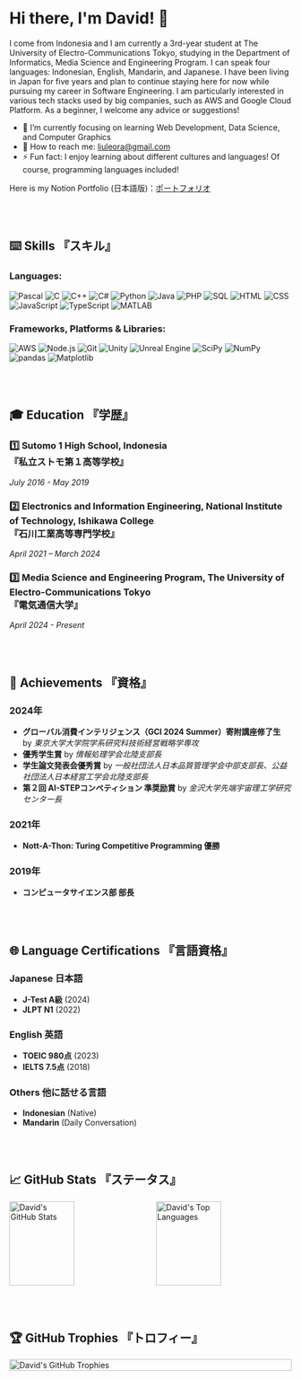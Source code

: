 # Hi there, I'm David! 🫡

I come from Indonesia and I am currently a 3rd-year student at The University of Electro-Communications Tokyo, studying in the Department of Informatics, Media Science and Engineering Program. I can speak four languages: Indonesian, English, Mandarin, and Japanese. I have been living in Japan for five years and plan to continue staying here for now while pursuing my career in Software Engineering. I am particularly interested in various tech stacks used by big companies, such as AWS and Google Cloud Platform. As a beginner, I welcome any advice or suggestions!

- 🌱 I’m currently focusing on learning Web Development, Data Science, and Computer Graphics
- 📱 How to reach me: liuleora@gmail.com
- ⚡ Fun fact: I enjoy learning about different cultures and languages! Of course, programming languages included!

Here is my Notion Portfolio (日本語版)：[ポートフォリオ](https://ideation-island.notion.site/22f45fb7bf654469ba64848b8174d5a5?pvs=4)

<br><br>

## ⌨️ Skills 『スキル』

### Languages:
![Pascal](https://img.shields.io/badge/Pascal-%2338B2AC.svg?style=for-the-badge&logo=Pascal&logoColor=white)
![C](https://img.shields.io/badge/C-%2300599C.svg?style=for-the-badge&logo=c&logoColor=white)
![C++](https://img.shields.io/badge/C++-%2300599C.svg?style=for-the-badge&logo=c%2B%2B&logoColor=white)
![C#](https://img.shields.io/badge/C%23-%23239120.svg?style=for-the-badge&logo=c-sharp&logoColor=white)
![Python](https://img.shields.io/badge/Python-%233776AB.svg?style=for-the-badge&logo=python&logoColor=white)
![Java](https://img.shields.io/badge/Java-%23ED8B00.svg?style=for-the-badge&logo=java&logoColor=white)
![PHP](https://img.shields.io/badge/PHP-777BB4.svg?style=for-the-badge&logo=php&logoColor=white)
![SQL](https://img.shields.io/badge/SQL-4479A1.svg?style=for-the-badge&logo=sql&logoColor=white)
![HTML](https://img.shields.io/badge/HTML5-%23E34F26.svg?style=for-the-badge&logo=html5&logoColor=white)
![CSS](https://img.shields.io/badge/CSS3-%231572B6.svg?style=for-the-badge&logo=css3&logoColor=white)
![JavaScript](https://img.shields.io/badge/JavaScript-%23F7DF1E.svg?style=for-the-badge&logo=javascript&logoColor=black)
![TypeScript](https://img.shields.io/badge/TypeScript-%23007ACC.svg?style=for-the-badge&logo=typescript&logoColor=white)
![MATLAB](https://img.shields.io/badge/MATLAB-%23FF9100.svg?style=for-the-badge&logo=mathworks&logoColor=white)

### Frameworks, Platforms & Libraries:
![AWS](https://img.shields.io/badge/AWS-%23232F3E.svg?style=for-the-badge&logo=amazon-aws&logoColor=white)
![Node.js](https://img.shields.io/badge/Node.js-%23339933.svg?style=for-the-badge&logo=nodedotjs&logoColor=white)
![Git](https://img.shields.io/badge/Git-%23F05033.svg?style=for-the-badge&logo=git&logoColor=white)
![Unity](https://img.shields.io/badge/Unity-%23000000.svg?style=for-the-badge&logo=unity&logoColor=white)
![Unreal Engine](https://img.shields.io/badge/Unreal_Engine-%23313131.svg?style=for-the-badge&logo=unreal-engine&logoColor=white)
![SciPy](https://img.shields.io/badge/SciPy-8CAAE6.svg?style=for-the-badge&logo=scipy&logoColor=white)
![NumPy](https://img.shields.io/badge/NumPy-013243.svg?style=for-the-badge&logo=numpy&logoColor=white)
![pandas](https://img.shields.io/badge/pandas-150458.svg?style=for-the-badge&logo=pandas&logoColor=white)
![Matplotlib](https://img.shields.io/badge/Matplotlib-333333.svg?style=for-the-badge&logo=matplotlib&logoColor=white)

<br><br>

## 🎓 Education 『学歴』

### 1️⃣  Sutomo 1 High School, Indonesia <br>『私立ストモ第１高等学校』
   *July 2016 - May 2019*

### 2️⃣  Electronics and Information Engineering, National Institute of Technology, Ishikawa College <br>『石川工業高等専門学校』
   *April 2021 – March 2024*

### 3️⃣  Media Science and Engineering Program, The University of Electro-Communications Tokyo <br>『電気通信大学』
   *April 2024 - Present*

<br><br>

## 🌟 Achievements 『資格』

### 2024年
- **グローバル消費インテリジェンス（GCI 2024 Summer）寄附講座修了生** by *東京大学大学院学系研究科技術経営戦略学専攻*
- **優秀学生賞** by *情報処理学会北陸支部長*
- **学生論文発表会優秀賞** by *一般社団法人日本品質管理学会中部支部長、公益社団法人日本経営工学会北陸支部長*
- **第２回 AI-STEPコンペティション 準奨励賞** by *金沢大学先端宇宙理工学研究センター長*

### 2021年
- **Nott-A-Thon: Turing Competitive Programming 優勝**

### 2019年
- **コンピュータサイエンス部 部長**

<br><br>

## 🌐 Language Certifications 『言語資格』
### Japanese 日本語
- **J-Test A級** (2024)
- **JLPT N1** (2022)

### English 英語
- **TOEIC 980点** (2023)
- **IELTS 7.5点** (2018)

### Others 他に話せる言語
- **Indonesian** (Native)
- **Mandarin** (Daily Conversation)

<br><br>

## 📈 GitHub Stats 『ステータス』
<div style="display: flex; justify-content: space-between;">
  <img src="https://github-readme-stats.vercel.app/api?username=davidleora&show_icons=true&theme=radical" alt="David's GitHub Stats" style="width: 48%; height: 150px;">
  <img src="https://github-readme-stats.vercel.app/api/top-langs/?username=davidleora&layout=compact&theme=radical" alt="David's Top Languages" style="width: 48%; height: 150px;">
</div>

<br><br>

## 🏆 GitHub Trophies 『トロフィー』
<div style="display: flex; justify-content: center; align-items: center;">
  <img src="https://github-profile-trophy.vercel.app/?username=davidleora&theme=radical&column=6&margin-w=15&margin-h=15" alt="David's GitHub Trophies" style="width: 100%;">
</div>

